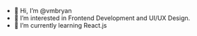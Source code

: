 - 👋 Hi, I’m @vmbryan
- 👀 I’m interested in Frontend Development and UI/UX Design.
- 🌱 I’m currently learning React.js 

